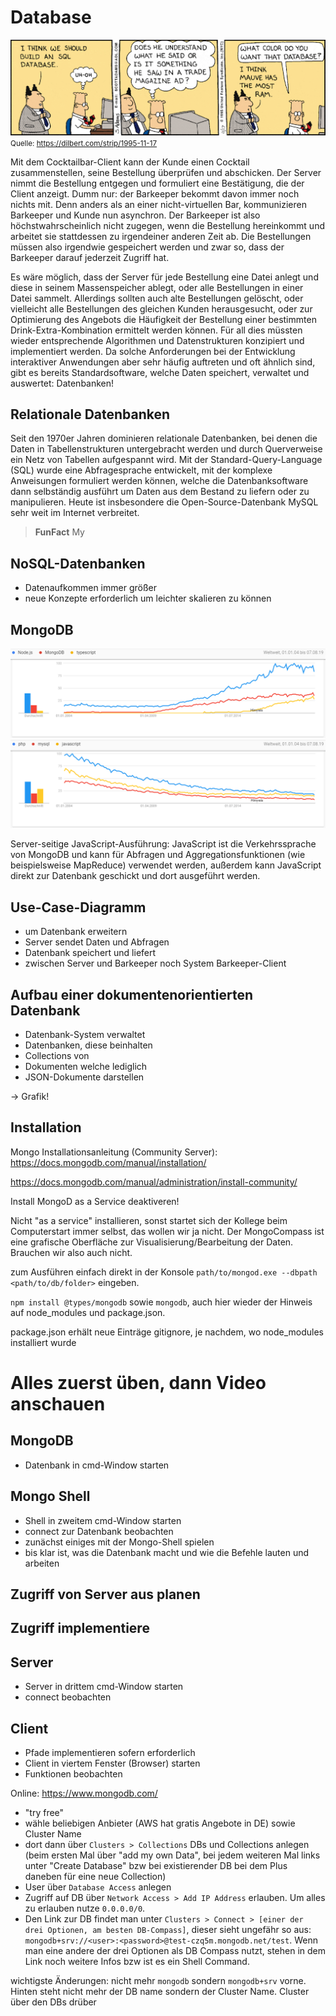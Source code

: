 # Database
<img src="Material/Dilbert.gif">
<small>Quelle: <a href="https://dilbert.com/strip/1995-11-17">https://dilbert.com/strip/1995-11-17</a></small>  

Mit dem Cocktailbar-Client kann der Kunde einen Cocktail zusammenstellen, seine Bestellung überprüfen und abschicken. Der Server nimmt die Bestellung entgegen und formuliert eine Bestätigung, die der Client anzeigt. Dumm nur: der Barkeeper bekommt davon immer noch nichts mit. Denn anders als an einer nicht-virtuellen Bar, kommunizieren Barkeeper und Kunde nun asynchron. Der Barkeeper ist also höchstwahrscheinlich nicht zugegen, wenn die Bestellung hereinkommt und arbeitet sie stattdessen zu irgendeiner anderen Zeit ab. Die Bestellungen müssen also irgendwie gespeichert werden und zwar so, dass der Barkeeper darauf jederzeit Zugriff hat.  

Es wäre möglich, dass der Server für jede Bestellung eine Datei anlegt und diese in seinem Massenspeicher ablegt, oder alle Bestellungen in einer Datei sammelt. Allerdings sollten auch alte Bestellungen gelöscht, oder vielleicht alle Bestellungen des gleichen Kunden herausgesucht, oder zur Optimierung des Angebots die Häufigkeit der Bestellung einer bestimmten Drink-Extra-Kombination ermittelt werden können. Für all dies müssten wieder entsprechende Algorithmen und Datenstrukturen konzipiert und implementiert werden. Da solche Anforderungen bei der Entwicklung interaktiver Anwendungen aber sehr häufig auftreten und oft ähnlich sind, gibt es bereits Standardsoftware, welche Daten speichert, verwaltet und auswertet: Datenbanken!  

## Relationale Datenbanken
Seit den 1970er Jahren dominieren relationale Datenbanken, bei denen die Daten in Tabellenstrukturen untergebracht werden und durch Querverweise ein Netz von Tabellen aufgespannt wird. Mit der Standard-Query-Language (SQL) wurde eine Abfragesprache entwickelt, mit der komplexe Anweisungen formuliert werden können, welche die Datenbanksoftware dann selbständig ausführt um Daten aus dem Bestand zu liefern oder zu manipulieren. Heute ist insbesondere die Open-Source-Datenbank MySQL sehr weit im Internet verbreitet.
> **FunFact** My

## NoSQL-Datenbanken
- Datenaufkommen immer größer
- neue Konzepte erforderlich um leichter skalieren zu können


## MongoDB
![](Material/NODE_MONGO_TS.png)
![](Material/PHP_MYSQL_JS.png)

Server-seitige JavaScript-Ausführung: JavaScript ist die Verkehrssprache von MongoDB und kann für Abfragen und Aggregationsfunktionen (wie beispielsweise MapReduce) verwendet werden, außerdem kann JavaScript direkt zur Datenbank geschickt und dort ausgeführt werden.

## Use-Case-Diagramm
- um Datenbank erweitern
- Server sendet Daten und Abfragen
- Datenbank speichert und liefert
- zwischen Server und Barkeeper noch System Barkeeper-Client

## Aufbau einer dokumentenorientierten Datenbank
- Datenbank-System verwaltet
- Datenbanken, diese beinhalten
- Collections von
- Dokumenten welche lediglich
- JSON-Dokumente darstellen

-> Grafik!

## Installation

Mongo Installationsanleitung (Community Server): https://docs.mongodb.com/manual/installation/  

https://docs.mongodb.com/manual/administration/install-community/

Install MongoD as a Service deaktiveren!

Nicht "as a service" installieren, sonst startet sich der Kollege beim Computerstart immer selbst, das wollen wir ja nicht. Der MongoCompass ist eine grafische Oberfläche zur Visualisierung/Bearbeitung der Daten. Brauchen wir also auch nicht.

zum Ausführen einfach direkt in der Konsole `path/to/mongod.exe --dbpath <path/to/db/folder>` eingeben.

`npm install @types/mongodb` sowie `mongodb`, auch hier wieder der Hinweis auf node_modules und package.json.

package.json erhält neue Einträge
gitignore, je nachdem, wo node_modules installiert wurde

# Alles zuerst üben, dann Video anschauen

## MongoDB
- Datenbank in cmd-Window starten
## Mongo Shell
- Shell in zweitem cmd-Window starten
- connect zur Datenbank beobachten
- zunächst einiges mit der Mongo-Shell spielen
- bis klar ist, was die Datenbank macht und wie die Befehle lauten und arbeiten
## Zugriff von Server aus planen
## Zugriff implementiere
## Server
- Server in drittem cmd-Window starten
- connect beobachten
## Client
- Pfade implementieren sofern erforderlich
- Client in viertem Fenster (Browser) starten
- Funktionen beobachten



Online: https://www.mongodb.com/
- "try free"
- wähle beliebigen Anbieter (AWS hat gratis Angebote in DE) sowie Cluster Name
- dort dann über `Clusters > Collections` DBs und Collections anlegen (beim ersten Mal über "add my own Data", bei jedem weiteren Mal links unter "Create Database" bzw bei existierender DB bei dem Plus daneben für eine neue Collection)
- User über `Database Access` anlegen
- Zugriff auf DB über `Network Access > Add IP Address` erlauben. Um alles zu erlauben nutze `0.0.0.0/0`.
- Den Link zur DB findet man unter `Clusters > Connect > [einer der drei Optionen, am besten DB-Compass]`, dieser sieht ungefähr so aus: `mongodb+srv://<user>:<password>@test-czq5m.mongodb.net/test`. Wenn man eine andere der drei Optionen als DB Compass nutzt, stehen in dem Link noch weitere Infos bzw ist es ein Shell Command.  

wichtigste Änderungen: nicht mehr `mongodb` sondern `mongodb+srv` vorne. Hinten steht nicht mehr der DB name sondern der Cluster Name. Cluster über den DBs drüber
